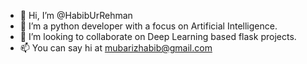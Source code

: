 - 👋 Hi, I’m @HabibUrRehman
- 👀 I’m a python developer with a focus on Artificial Intelligence.
- 💞️ I’m looking to collaborate on Deep Learning based flask projects.
- 📫 You can say hi at mubarizhabib@gmail.com

<!---
HabibUrReh/HabibUrReh is a ✨ special ✨ repository because its `README.md` (this file) appears on your GitHub profile.
You can click the Preview link to take a look at your changes.
--->
